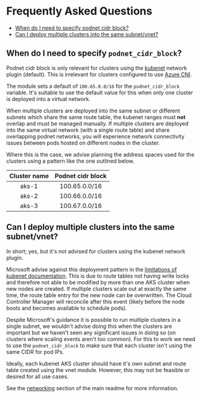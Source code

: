 # Frequently Asked Questions

- [When do I need to specify podnet cidr block?](#when-do-i-need-to-specify-podnetcidrblock)
- [Can I deploy multiple clusters into the same subnet/vnet?](#can-i-deploy-multiple-clusters-into-the-same-subnetvnet)

## When do I need to specify `podnet_cidr_block`?

Podnet cidr block is only relevant for clusters using the [kubenet](https://docs.microsoft.com/en-us/azure/aks/concepts-network#kubenet-basic-networking) network plugin (default). This is irrelevant for clusters configured to use [Azure CNI](https://docs.microsoft.com/en-us/azure/aks/concepts-network#azure-cni-advanced-networking).

The module sets a default of `100.65.0.0/16` for the `podnet_cidr_block` variable. It's suitable to use the default value for this when only one cluster is deployed into a virtual network.

When multiple clusters are deployed into the same subnet or different subnets which share the same route table, the kubenet ranges must **not** overlap and must be managed manually. If multiple clusters are deployed into the same virtual network (with a single route table) and share overlapping podnet networks, you will experience network connectivity issues between pods hosted on different nodes in the cluster.

Where this is the case, we advise planning the address spaces used for the clusters using a pattern like the one outlined below.

| Cluster name | Podnet cidr block |
|:------------:|:-----------------:|
|    aks-1     |   100.65.0.0/16   |
|    aks-2     |   100.66.0.0/16   |
|    aks-3     |   100.67.0.0/16   |

## Can I deploy multiple clusters into the same subnet/vnet?

In short; yes, but it's not advised for clusters using the kubenet network plugin.

Microsoft advise against this deployment pattern in the [limitations of kubenet documentation](https://docs.microsoft.com/en-us/azure/aks/configure-kubenet#limitations--considerations-for-kubenet). This is due to route tables not having write locks and therefore not able to be modified by more than one AKS cluster when new nodes are created. If multiple clusters scale out at exactly the same time, the route table entry for the new node can be overwritten. The Cloud Controller Manager will reconcile after this event (likely before the node boots and becomes available to schedule pods).

Despite Microsoft's guidance it is possible to run multiple clusters in a single subnet, we wouldn't advise doing this when the clusters are important but we haven't seen any significant issues in doing so (on clusters where scaling events aren't too common). For this to work we need to use the `podnet_cidr_block` to make sure that each cluster isn't using the same CIDR for pod IPs.

Ideally, each kubenet AKS cluster should have it's own subnet and route table created using the vnet module. However, this may not be feasible or desired for all use cases.

See the [networking](/README.md#networking) section of the main readme for more information.

